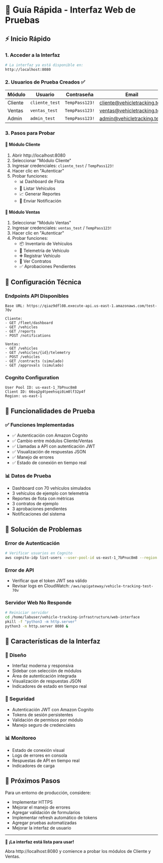 # 🚀 Guía Rápida - Interfaz Web de Pruebas

## ⚡ Inicio Rápido

### 1. Acceder a la Interfaz
```bash
# La interfaz ya está disponible en:
http://localhost:8080
```

### 2. Usuarios de Prueba Creados ✅
| Módulo | Usuario | Contraseña | Email |
|--------|---------|------------|-------|
| Cliente | `cliente_test` | `TempPass123!` | cliente@vehicletracking.test |
| Ventas | `ventas_test` | `TempPass123!` | ventas@vehicletracking.test |
| Admin | `admin_test` | `TempPass123!` | admin@vehicletracking.test |

### 3. Pasos para Probar

#### 🏢 Módulo Cliente
1. Abrir http://localhost:8080
2. Seleccionar "Módulo Cliente"
3. Ingresar credenciales: `cliente_test` / `TempPass123!`
4. Hacer clic en "Autenticar"
5. Probar funciones:
   - 📊 Dashboard de Flota
   - 🚗 Listar Vehículos
   - 📈 Generar Reportes
   - 🔔 Enviar Notificación

#### 💼 Módulo Ventas
1. Seleccionar "Módulo Ventas"
2. Ingresar credenciales: `ventas_test` / `TempPass123!`
3. Hacer clic en "Autenticar"
4. Probar funciones:
   - 📦 Inventario de Vehículos
   - 📡 Telemetría de Vehículo
   - ➕ Registrar Vehículo
   - 📄 Ver Contratos
   - ✅ Aprobaciones Pendientes

## 🔧 Configuración Técnica

### Endpoints API Disponibles
```
Base URL: https://qiaz9dfl08.execute-api.us-east-1.amazonaws.com/test-70v

Cliente:
- GET /fleet/dashboard
- GET /vehicles
- GET /reports
- POST /notifications

Ventas:
- GET /vehicles
- GET /vehicles/{id}/telemetry
- POST /vehicles
- GET /contracts (simulado)
- GET /approvals (simulado)
```

### Cognito Configuration
```
User Pool ID: us-east-1_7bPnuc8m8
Client ID: 66sq2g4tpeehsqi0im0lf32p4f
Region: us-east-1
```

## 🎯 Funcionalidades de Prueba

### ✅ Funciones Implementadas
- ✅ Autenticación con Amazon Cognito
- ✅ Cambio entre módulos Cliente/Ventas
- ✅ Llamadas a API con autenticación JWT
- ✅ Visualización de respuestas JSON
- ✅ Manejo de errores
- ✅ Estado de conexión en tiempo real

### 📊 Datos de Prueba
- Dashboard con 70 vehículos simulados
- 3 vehículos de ejemplo con telemetría
- Reportes de flota con métricas
- 3 contratos de ejemplo
- 3 aprobaciones pendientes
- Notificaciones del sistema

## 🐛 Solución de Problemas

### Error de Autenticación
```bash
# Verificar usuarios en Cognito
aws cognito-idp list-users --user-pool-id us-east-1_7bPnuc8m8 --region us-east-1
```

### Error de API
- Verificar que el token JWT sea válido
- Revisar logs en CloudWatch: `/aws/apigateway/vehicle-tracking-test-70v`

### Servidor Web No Responde
```bash
# Reiniciar servidor
cd /home/labuser/vehicle-tracking-infrastructure/web-interface
pkill -f "python3 -m http.server"
python3 -m http.server 8080 &
```

## 📱 Características de la Interfaz

### 🎨 Diseño
- Interfaz moderna y responsiva
- Sidebar con selección de módulos
- Área de autenticación integrada
- Visualización de respuestas JSON
- Indicadores de estado en tiempo real

### 🔐 Seguridad
- Autenticación JWT con Amazon Cognito
- Tokens de sesión persistentes
- Validación de permisos por módulo
- Manejo seguro de credenciales

### 📊 Monitoreo
- Estado de conexión visual
- Logs de errores en consola
- Respuestas de API en tiempo real
- Indicadores de carga

## 🚀 Próximos Pasos

Para un entorno de producción, considere:
- Implementar HTTPS
- Mejorar el manejo de errores
- Agregar validación de formularios
- Implementar refresh automático de tokens
- Agregar pruebas automatizadas
- Mejorar la interfaz de usuario

---

**🎉 ¡La interfaz está lista para usar!**

Abra http://localhost:8080 y comience a probar los módulos de Cliente y Ventas.
